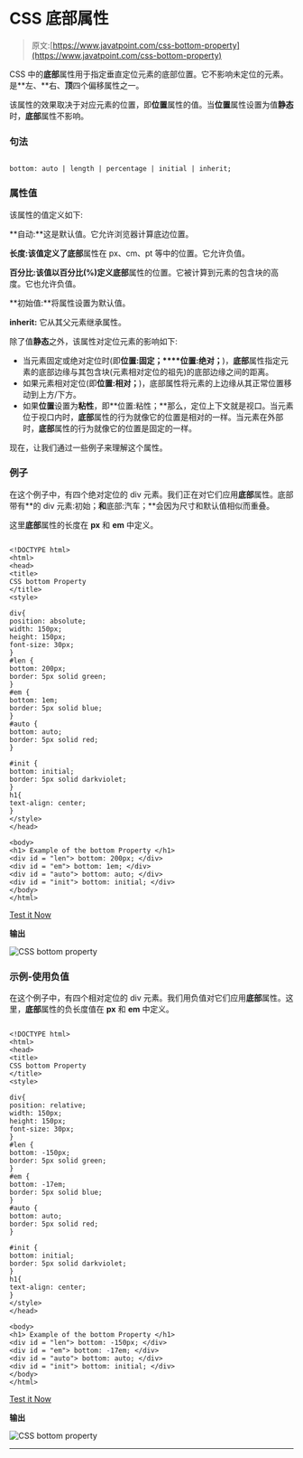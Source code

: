 # CSS 底部属性

> 原文:[https://www.javatpoint.com/css-bottom-property](https://www.javatpoint.com/css-bottom-property)

CSS 中的**底部**属性用于指定垂直定位元素的底部位置。它不影响未定位的元素。是**左、**右、**顶**四个偏移属性之一。

该属性的效果取决于对应元素的位置，即**位置**属性的值。当**位置**属性设置为值**静态**时，**底部**属性不影响。

### 句法

```

bottom: auto | length | percentage | initial | inherit;

```

### 属性值

该属性的值定义如下:

**自动:**这是默认值。它允许浏览器计算底边位置。

**长度:**该值定义了**底部**属性在 px、cm、pt 等中的位置。它允许负值。

**百分比:**该值以百分比(%)定义**底部**属性的位置。它被计算到元素的包含块的高度。它也允许负值。

**初始值:**将属性设置为默认值。

**inherit:** 它从其父元素继承属性。

除了值**静态**之外，该属性对定位元素的影响如下:

*   当元素固定或绝对定位时(即**位置:固定；****位置:绝对；**)，**底部**属性指定元素的底部边缘与其包含块(元素相对定位的祖先)的底部边缘之间的距离。
*   如果元素相对定位(即**位置:相对；**)，底部属性将元素的上边缘从其正常位置移动到上方/下方。
*   如果**位置**设置为**粘性**，即**位置:粘性；**那么，定位上下文就是视口。当元素位于视口内时，**底部**属性的行为就像它的位置是相对的一样。当元素在外部时，**底部**属性的行为就像它的位置是固定的一样。

现在，让我们通过一些例子来理解这个属性。

### 例子

在这个例子中，有四个绝对定位的 div 元素。我们正在对它们应用**底部**属性。底部带有**的 div 元素:初始；**和**底部:汽车；**会因为尺寸和默认值相似而重叠。

这里**底部**属性的长度在 **px** 和 **em** 中定义。

```

<!DOCTYPE html>
<html>
<head>
<title>
CSS bottom Property
</title>
<style>

div{
position: absolute;
width: 150px;
height: 150px;
font-size: 30px;
}
#len {
bottom: 200px;
border: 5px solid green;
}
#em {
bottom: 1em;
border: 5px solid blue;
}
#auto {
bottom: auto;
border: 5px solid red;
}

#init {
bottom: initial;
border: 5px solid darkviolet;
}
h1{
text-align: center;
}
</style>
</head>

<body>
<h1> Example of the bottom Property </h1>
<div id = "len"> bottom: 200px; </div>
<div id = "em"> bottom: 1em; </div>
<div id = "auto"> bottom: auto; </div>
<div id = "init"> bottom: initial; </div>
</body>
</html>

```

[Test it Now](https://www.javatpoint.com/oprweb/test.jsp?filename=css-bottom-property1)

**输出**

![CSS bottom property](../Images/ea80d088aeed64fddb29f2d5d7329489.png)

### 示例-使用负值

在这个例子中，有四个相对定位的 div 元素。我们用负值对它们应用**底部**属性。这里，**底部**属性的负长度值在 **px** 和 **em** 中定义。

```

<!DOCTYPE html>
<html>
<head>
<title>
CSS bottom Property
</title>
<style>

div{
position: relative;
width: 150px;
height: 150px;
font-size: 30px;
}
#len {
bottom: -150px;
border: 5px solid green;
}
#em {
bottom: -17em;
border: 5px solid blue;
}
#auto {
bottom: auto;
border: 5px solid red;
}

#init {
bottom: initial;
border: 5px solid darkviolet;
}
h1{
text-align: center;
}
</style>
</head>

<body>
<h1> Example of the bottom Property </h1>
<div id = "len"> bottom: -150px; </div>
<div id = "em"> bottom: -17em; </div>
<div id = "auto"> bottom: auto; </div>
<div id = "init"> bottom: initial; </div>
</body>
</html>

```

[Test it Now](https://www.javatpoint.com/oprweb/test.jsp?filename=css-bottom-property2)

**输出**

![CSS bottom property](../Images/12eee2c67d3ec88a7d769d4a45ac875b.png)

* * *